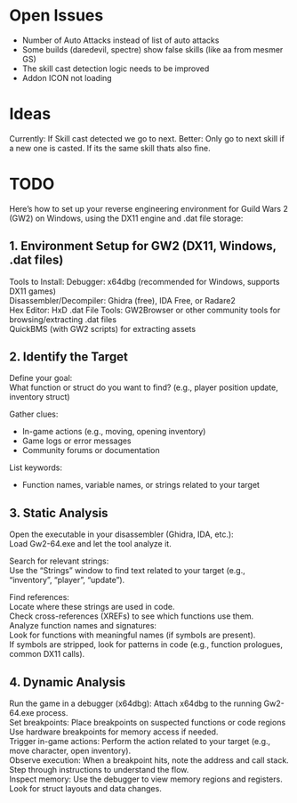 # Open Issues

- Number of Auto Attacks instead of list of auto attacks
- Some builds (daredevil, spectre) show false skills (like aa from mesmer GS)
- The skill cast detection logic needs to be improved
- Addon ICON not loading

# Ideas

Currently: If Skill cast detected we go to next.
Better: Only go to next skill if a new one is casted.
If its the same skill thats also fine.

# TODO

Here’s how to set up your reverse engineering environment for Guild Wars 2 (GW2) on Windows, using the DX11 engine and .dat file storage:

## 1. Environment Setup for GW2 (DX11, Windows, .dat files)

Tools to Install:
Debugger: x64dbg (recommended for Windows, supports DX11 games)  
Disassembler/Decompiler: Ghidra (free), IDA Free, or Radare2  
Hex Editor: HxD
.dat File Tools:
GW2Browser or other community tools for browsing/extracting .dat files  
QuickBMS (with GW2 scripts) for extracting assets  

## 2. Identify the Target

Define your goal:  
What function or struct do you want to find? (e.g., player position update, inventory struct)

Gather clues:  

- In-game actions (e.g., moving, opening inventory)
- Game logs or error messages
- Community forums or documentation
  
List keywords:

- Function names, variable names, or strings related to your target

## 3. Static Analysis

Open the executable in your disassembler (Ghidra, IDA, etc.):  
Load Gw2-64.exe and let the tool analyze it.

Search for relevant strings:  
Use the “Strings” window to find text related to your target (e.g., “inventory”, “player”, “update”).

Find references:  
Locate where these strings are used in code.  
Check cross-references (XREFs) to see which functions use them.  
Analyze function names and signatures:  
Look for functions with meaningful names (if symbols are present).  
If symbols are stripped, look for patterns in code (e.g., function prologues, common DX11 calls).  

## 4. Dynamic Analysis
   
Run the game in a debugger (x64dbg):
Attach x64dbg to the running Gw2-64.exe process.  
Set breakpoints:
Place breakpoints on suspected functions or code regions  
Use hardware breakpoints for memory access if needed.  
Trigger in-game actions:
Perform the action related to your target (e.g., move character, open inventory).  
Observe execution:
When a breakpoint hits, note the address and call stack.  
Step through instructions to understand the flow.  
Inspect memory:
Use the debugger to view memory regions and registers.  
Look for struct layouts and data changes.  
